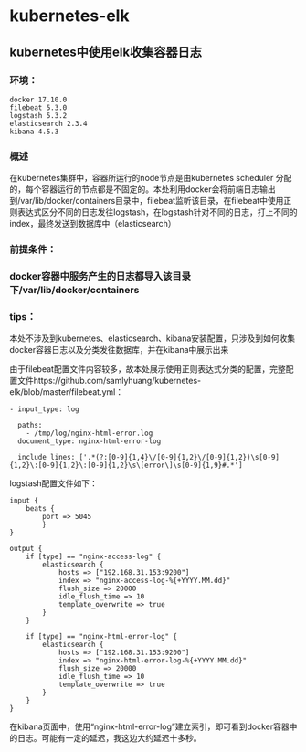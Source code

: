 # kubernetes-elk
## kubernetes中使用elk收集容器日志

### 环境：
    docker 17.10.0
    filebeat 5.3.0
    logstash 5.3.2
    elasticsearch 2.3.4
    kibana 4.5.3

### 概述
在kubernetes集群中，容器所运行的node节点是由kubernetes scheduler 分配的，每个容器运行的节点都是不固定的。本处利用docker会将前端日志输出到/var/lib/docker/containers目录中，filebeat监听该目录，在filebeat中使用正则表达式区分不同的日志发往logstash，在logstash针对不同的日志，打上不同的index，最终发送到数据库中（elasticsearch）

### 前提条件：
### docker容器中服务产生的日志都导入该目录下/var/lib/docker/containers

### tips：
本处不涉及到kubernetes、elasticsearch、kibana安装配置，只涉及到如何收集docker容器日志以及分类发往数据库，并在kibana中展示出来

由于filebeat配置文件内容较多，故本处展示使用正则表达式分类的配置，完整配置文件https://github.com/samlyhuang/kubernetes-elk/blob/master/filebeat.yml：

    - input_type: log
    
      paths:
        - /tmp/log/nginx-html-error.log
      document_type: nginx-html-error-log
    
      include_lines: ['.*(?:[0-9]{1,4}\/[0-9]{1,2}\/[0-9]{1,2})\s[0-9]{1,2}\:[0-9]{1,2}\:[0-9]{1,2}\s\[error\]\s[0-9]{1,9}#.*']



logstash配置文件如下：

    input {
        beats {
            port => 5045
            }
    }
    
    output {
        if [type] == "nginx-access-log" {
            elasticsearch {
                hosts => ["192.168.31.153:9200"]
                index => "nginx-access-log-%{+YYYY.MM.dd}"
                flush_size => 20000
                idle_flush_time => 10
                template_overwrite => true
            }
        }
    
        if [type] == "nginx-html-error-log" {
            elasticsearch {
                hosts => ["192.168.31.153:9200"]
                index => "nginx-html-error-log-%{+YYYY.MM.dd}"
                flush_size => 20000
                idle_flush_time => 10
                template_overwrite => true
            }
        }
    }
    

在kibana页面中，使用“nginx-html-error-log”建立索引，即可看到docker容器中的日志。可能有一定的延迟，我这边大约延迟十多秒。


